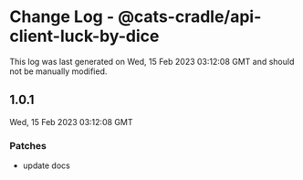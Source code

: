 # Change Log - @cats-cradle/api-client-luck-by-dice

This log was last generated on Wed, 15 Feb 2023 03:12:08 GMT and should not be manually modified.

## 1.0.1
Wed, 15 Feb 2023 03:12:08 GMT

### Patches

- update docs

